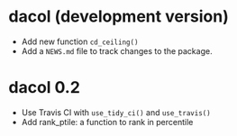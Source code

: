 # dacol (development version)

* Add new function `cd_ceiling()`
* Add a `NEWS.md` file to track changes to the package.

# dacol 0.2

* Use Travis CI with `use_tidy_ci()` and `use_travis()`
* Add rank_ptile: a function to rank in percentile

